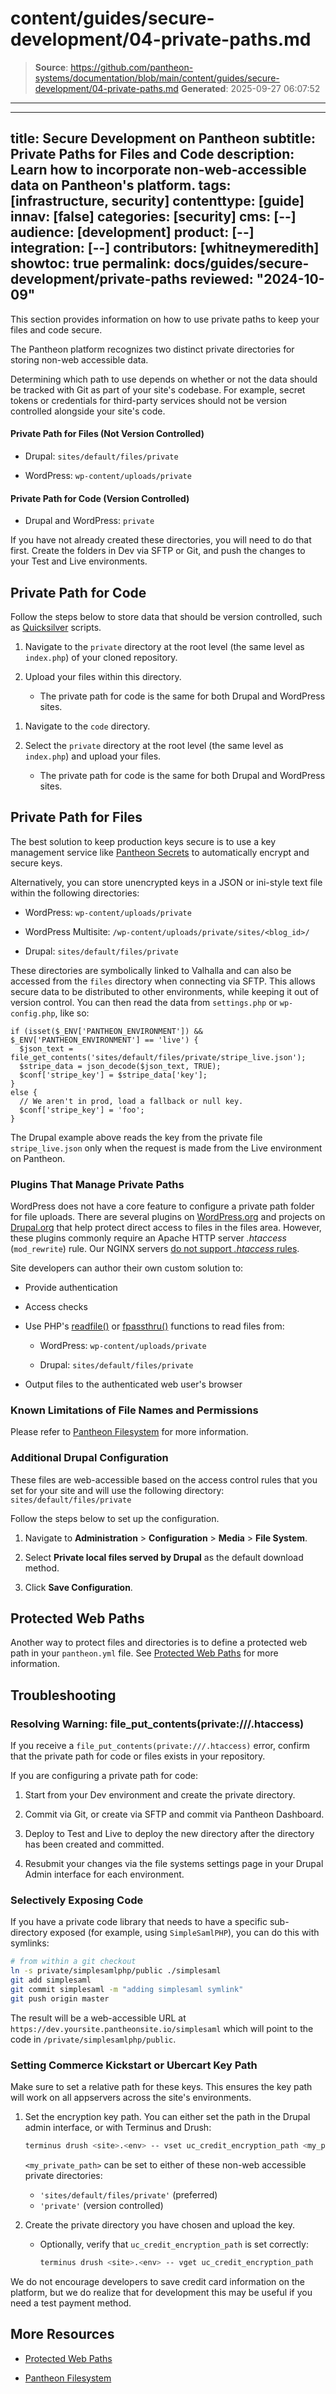 # content/guides/secure-development/04-private-paths.md

> **Source**: https://github.com/pantheon-systems/documentation/blob/main/content/guides/secure-development/04-private-paths.md
> **Generated**: 2025-09-27 06:07:52

---

---
title: Secure Development on Pantheon
subtitle: Private Paths for Files and Code
description: Learn how to incorporate non-web-accessible data on Pantheon's platform.
tags: [infrastructure, security]
contenttype: [guide]
innav: [false]
categories: [security]
cms: [--]
audience: [development]
product: [--]
integration: [--]
contributors: [whitneymeredith]
showtoc: true
permalink: docs/guides/secure-development/private-paths
reviewed: "2024-10-09"
---

This section provides information on how to use private paths to keep your files and code secure.

The Pantheon platform recognizes two distinct private directories for storing non-web accessible data.

Determining which path to use depends on whether or not the data should be tracked with Git as part of your site's codebase. For example, secret tokens or credentials for third-party services should not be version controlled alongside your site's code.

#### Private Path for Files (Not Version Controlled)

- Drupal: `sites/default/files/private`

- WordPress: `wp-content/uploads/private`

#### Private Path for Code (Version Controlled)

- Drupal and WordPress: `private`

<Alert title="Note" type="info">

If you have not already created these directories, you will need to do that first. Create the folders in Dev via SFTP or Git, and push the changes to your Test and Live environments.

</Alert>

## Private Path for Code

Follow the steps below to store data that should be version controlled, such as [Quicksilver](/guides/quicksilver) scripts.

<TabList>

<Tab title="Git" id="git-example" active={true}>

1. Navigate to the `private` directory at the root level (the same level as `index.php`) of your cloned repository.

1. Upload your files within this directory.

   - The private path for code is the same for both Drupal and WordPress sites.

</Tab>

<Tab title="SFTP" id="sftp-example">

1. Navigate to the `code` directory.

1. Select the `private` directory at the root level (the same level as `index.php`) and upload your files.

   - The private path for code is the same for both Drupal and WordPress sites.

</Tab>

</TabList>

## Private Path for Files

<Alert title="Warning" type="danger">

The best solution to keep production keys secure is to use a key management service like [Pantheon Secrets](/guides/secrets) to automatically encrypt and secure keys.

</Alert>

Alternatively, you can store unencrypted keys in a JSON or ini-style text file within the following directories:

- WordPress: `wp-content/uploads/private`

- WordPress Multisite: `/wp-content/uploads/private/sites/<blog_id>/`

- Drupal: `sites/default/files/private`

These directories are symbolically linked to Valhalla and can also be accessed from the `files` directory when connecting via SFTP. This allows secure data to be distributed to other environments, while keeping it out of version control. You can then read the data from `settings.php` or `wp-config.php`, like so:

```php:title=settings.php%20or%20wp-config.php
if (isset($_ENV['PANTHEON_ENVIRONMENT']) && $_ENV['PANTHEON_ENVIRONMENT'] == 'live') {
  $json_text = file_get_contents('sites/default/files/private/stripe_live.json');
  $stripe_data = json_decode($json_text, TRUE);
  $conf['stripe_key'] = $stripe_data['key'];
}
else {
  // We aren't in prod, load a fallback or null key.
  $conf['stripe_key'] = 'foo';
}
```

The Drupal example above reads the key from the private file `stripe_live.json` only when the request is made from the Live environment on Pantheon.

### Plugins That Manage Private Paths

WordPress does not have a core feature to configure a private path folder for file uploads. There are several plugins on [WordPress.org](https://wordpress.org/) and projects on [Drupal.org](https://www.drupal.org/) that help protect direct access to files in the files area. However, these plugins commonly require an Apache HTTP server *.htaccess* (`mod_rewrite`) rule. Our NGINX servers [do not support *.htaccess* rules](/guides/platform-considerations/platform-site-info/#htaccess).

Site developers can author their own custom solution to:

- Provide authentication

- Access checks

- Use PHP's [readfile()](http://php.net/readfile/) or [fpassthru()](http://php.net/fpassthru/) functions to read files from:

  - WordPress: `wp-content/uploads/private`

  - Drupal: `sites/default/files/private`

- Output files to the authenticated web user's browser

### Known Limitations of File Names and Permissions

Please refer to [Pantheon Filesystem](/guides/filesystem) for more information.

### Additional Drupal Configuration

These files are web-accessible based on the access control rules that you set for your site and will use the following directory: `sites/default/files/private`

Follow the steps below to set up the configuration.

1. Navigate to **Administration** > **Configuration** > **Media** > **File System**.

1. Select **Private local files served by Drupal** as the default download method.

1. Click **Save Configuration**.

## Protected Web Paths

Another way to protect files and directories is to define a protected web path in your `pantheon.yml` file. See [Protected Web Paths](/pantheon-yml#protected-web-paths) for more information.

## Troubleshooting

### Resolving Warning: file_put_contents(private:///.htaccess)

If you receive a `file_put_contents(private:///.htaccess)` error, confirm that the private path for code or files exists in your repository.

If you are configuring a private path for code:

1. Start from your Dev environment and create the private directory.

1. Commit via Git, or create via SFTP and commit via Pantheon Dashboard.

1. Deploy to Test and Live to deploy the new directory after the directory has been created and committed.

1. Resubmit your changes via the file systems settings page in your Drupal Admin interface for each environment.

### Selectively Exposing Code

If you have a private code library that needs to have a specific sub-directory exposed (for example, using `SimpleSamlPHP`), you can do this with symlinks:

```bash
# from within a git checkout
ln -s private/simplesamlphp/public ./simplesaml
git add simplesaml
git commit simplesaml -m "adding simplesaml symlink"
git push origin master
```

The result will be a web-accessible URL at `https://dev.yoursite.pantheonsite.io/simplesaml` which will point to the code in `/private/simplesamlphp/public`.

### Setting Commerce Kickstart or Ubercart Key Path

Make sure to set a relative path for these keys. This ensures the key path will work on all appservers across the site's environments.

1. Set the encryption key path. You can either set the path in the Drupal admin interface, or with Terminus and Drush:

   ```bash
   terminus drush <site>.<env> -- vset uc_credit_encryption_path <my_private_path>
   ```

   `<my_private_path>` can be set to either of these non-web accessible private directories:

   - `'sites/default/files/private'` (preferred)
   - `'private'` (version controlled)

1. Create the private directory you have chosen and upload the key.

   - Optionally, verify that `uc_credit_encryption_path` is set correctly:

     ```bash
     terminus drush <site>.<env> -- vget uc_credit_encryption_path
     ```

<Alert title="Note" type="info">

We do not encourage developers to save credit card information on the platform, but we do realize that for development this may be useful if you need a test payment method.

</Alert>

## More Resources

- [Protected Web Paths](/pantheon-yml#protected-web-paths)

- [Pantheon Filesystem](/guides/filesystem)
